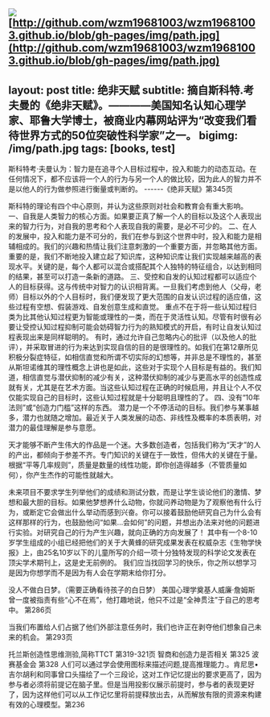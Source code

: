 ![](http://github.com/wzm19681003/wzm19681003.github.io/blob/gh-pages/img/path.jpg)[http://github.com/wzm19681003/wzm19681003.github.io/blob/gh-pages/img/path.jpg](http://github.com/wzm19681003/wzm19681003.github.io/blob/gh-pages/img/path.jpg)
---
layout: post
title: 绝非天赋
subtitle: 摘自斯科特.考夫曼的《绝非天赋》。————美国知名认知心理学家、耶鲁大学博士，被商业内幕网站评为“改变我们看待世界方式的50位突破性科学家”之一。
bigimg: /img/path.jpg
tags: [books, test]
---

斯科特考·夫曼认为：智力是在追寻个人目标过程中，投入和能力的动态互动。在任何情况下，都不应该将一个人的行为与另一个人的做比较，因为此人的智力并不是以他人的行为做参照进行衡量或判断的。                        ------《绝非天赋》第345页

斯科特的理论有四个中心原则，并认为这些原则对社会和教育会有重大影响。
一、自我是人类智力的核心方面。如果要正真了解一个人的目标以及这个人表现出来的智力行为，对自我的思考和个人表现自我的需要，是必不可少的。
二、在人的发展中，投入和能力是不可分的，我们在参与到这个世界中时，投入和能力是相辅相成的。我们的兴趣和热情让我们注意刺激的一个重要方面，并忽略其他方面。重要的是，我们不断地投入建立起了知识库，这种知识库让我们实现越来越高的表现水平。关键的是，每个人都可以混合或搭配其个人独特的特征组合，以达到相同的结果，甚至可以打造一条新的道路。
三、受控和自发的认知过程都可以适应个人的目标获得。这与传统中对智力的认识相背离。一旦我们考虑到他人（父母，老师）目标以外的个人目标时，我们便发现了更大范围的自发认识过程的适应值，这些过程有空想、假装游戏、自发创意生成和直觉。
重点不在于将一些认知过程归类为比其他认知过程更为智能或理性的一类，而在于灵活性认知。尽管有时很有必要让受控认知过程抑制可能会妨碍智力行为的熟知模式的开启，有时让自发认知过程表现出来是同样聪明的。
有时，通过允许自己忽略内心的批评（以及他人的批评），并采取冒进的行为来达到实现自信的目的是很理性的。如我们在第12章所见积极分裂症特征，如相信直觉和所谓不切实际的幻想等，并非总是不理性的，甚至从斯坦诺维其的理性概念上讲也是如此，这些对于实现个人目标是有益的。我们知道，相信直觉与潜伏抑制的减少有关，这种潜伏抑制的减少与更高水平的创造性成就有关，尤其是在艺术方面。当这些认知过程在正确的时候启用，并且让个人不仅仅能实现自己的目标时，这些认知过程就是十分聪明且理性的了。
四、没有“10年法则”或“创造力门槛”这样的东西。
潜力是一个不停活动的目标。我们参与某事越多，潜力也就随之增加。最近关于人类发展的动态、非线性及概率的本质表明，对潜力的最佳理解是参与意愿。

   天才能够不断产生伟大的作品是一个迷。大多数创造者，包括我们称为“天才”的人的产出，都倾向于参差不齐。专门知识的关键在于一致性，但伟大的关键在于量。根据“平等几率规则”，质量是数量的线性功能，即你创造得越多（不管质量如何），你产生杰作的可能性就越大。

   未来项目不要求学生列举他们的成绩和测试分数，而是让学生谈论他们的激情、梦想和最大胆的目标。如果他梦想养什么动物，你就问养动物是为了观察他有什么行为，或断定它会做出什么举动而感到兴奋。你可以接着鼓励他研究自己为什么会有这样那样的行为，也鼓励他问“如果…会如何”的问题，并想出办法来对他的问题进行实验。对研究自己的行为产生兴趣，就向正确的方向发展了！
   其中有一个8-10岁学生组成的小组已经把他们的关于大黄蜂的研究成果发表在权威杂志《生物学快报》上，由25名10岁以下的儿童所写的介绍一项十分独特发现的科学论文发表在顶尖学术期刊上，这是史无前例的。
    我们应当找回学习的快乐，你之所以想学习是因为你想学而不是因为有人会在学期末给你打分。

   没人不做白日梦。（需要正确看待孩子的白日梦）
   美国心理学奠基人威廉·詹姆斯曾一度被指责有些“心不在焉”，他打趣地说，他只不过是“全神贯注”于自己的思考中。               第286页
   
   当我们布置给人们占据了他们外部注意任务时，我们也许正在剥夺他们想象自己未来的机会。                                 第293页
   
   托兰斯创造性思维测验,简称TTCT   第319-321页
   智商和创造力是否相关     第325
   波赛基金会               第328
   人们可以通过学会使用图标来描述问题,提高推理能力.。肯尼思•吉尔胡利和同事曾口头描绘了一个三段论，这对工作记忆提出的要求更高了，因为参与者必须将前提记在脑子里。但是当用投影仪展示前提时，参与者的表现更好了，因为这样他们可以从工作记忆里将前提释放出去，从而解放有限的资源来构建有效的心理模型。第236

